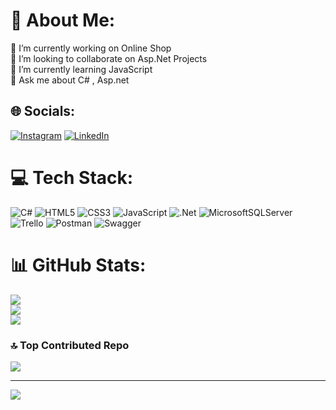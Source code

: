 # 💫 About Me:
🔭 I’m currently working on Online Shop<br>👯 I’m looking to collaborate on Asp.Net Projects<br>🌱 I’m currently learning JavaScript <br>💬 Ask me about C# , Asp.net<br>


## 🌐 Socials:
[![Instagram](https://img.shields.io/badge/Instagram-%23E4405F.svg?logo=Instagram&logoColor=white)](https://instagram.com/aref-ahngr) [![LinkedIn](https://img.shields.io/badge/LinkedIn-%230077B5.svg?logo=linkedin&logoColor=white)](https://linkedin.com/in/aref-khooraj) 

# 💻 Tech Stack:
![C#](https://img.shields.io/badge/c%23-%23239120.svg?style=for-the-badge&logo=csharp&logoColor=white) ![HTML5](https://img.shields.io/badge/html5-%23E34F26.svg?style=for-the-badge&logo=html5&logoColor=white) ![CSS3](https://img.shields.io/badge/css3-%231572B6.svg?style=for-the-badge&logo=css3&logoColor=white) ![JavaScript](https://img.shields.io/badge/javascript-%23323330.svg?style=for-the-badge&logo=javascript&logoColor=%23F7DF1E) ![.Net](https://img.shields.io/badge/.NET-5C2D91?style=for-the-badge&logo=.net&logoColor=white) ![MicrosoftSQLServer](https://img.shields.io/badge/Microsoft%20SQL%20Server-CC2927?style=for-the-badge&logo=microsoft%20sql%20server&logoColor=white) ![Trello](https://img.shields.io/badge/Trello-%23026AA7.svg?style=for-the-badge&logo=Trello&logoColor=white) ![Postman](https://img.shields.io/badge/Postman-FF6C37?style=for-the-badge&logo=postman&logoColor=white) ![Swagger](https://img.shields.io/badge/-Swagger-%23Clojure?style=for-the-badge&logo=swagger&logoColor=white)
# 📊 GitHub Stats:
![](https://github-readme-stats.vercel.app/api?username=ArefKhooraj&theme=one_dark_pro&hide_border=false&include_all_commits=true&count_private=true)<br/>
![](https://github-readme-streak-stats.herokuapp.com/?user=ArefKhooraj&theme=one_dark_pro&hide_border=false)<br/>
![](https://github-readme-stats.vercel.app/api/top-langs/?username=ArefKhooraj&theme=one_dark_pro&hide_border=false&include_all_commits=true&count_private=true&layout=compact)

### 🔝 Top Contributed Repo
![](https://github-contributor-stats.vercel.app/api?username=Arefkhooraj&limit=5&theme=shadow_blue&combine_all_yearly_contributions=true)

---
[![](https://visitcount.itsvg.in/api?id=Arefkhooraj&icon=0&color=0)](https://visitcount.itsvg.in)

<!-- Proudly created with GPRM ( https://gprm.itsvg.in ) -->
